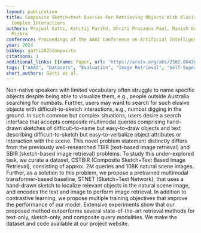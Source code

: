 ```yaml
---
layout: publication
title: Composite Sketch+text Queries For Retrieving Objects With Elusive Names And
  Complex Interactions
authors: Prajwal Gatti, Kshitij Parikh, Dhriti Prasanna Paul, Manish Gupta, Anand
  Mishra
conference: Proceedings of the AAAI Conference on Artificial Intelligence
year: 2024
bibkey: gatti2025composite
citations: 1
additional_links: [{name: Paper, url: 'https://arxiv.org/abs/2502.08438'}]
tags: ["AAAI", "Datasets", "Evaluation", "Image Retrieval", "Self-Supervised"]
short_authors: Gatti et al.
---
```

Non-native speakers with limited vocabulary often struggle to name specific
objects despite being able to visualize them, e.g., people outside Australia
searching for numbats. Further, users may want to search for such elusive
objects with difficult-to-sketch interactions, e.g., numbat digging in the
ground. In such common but complex situations, users desire a search interface
that accepts composite multimodal queries comprising hand-drawn sketches of
difficult-to-name but easy-to-draw objects and text describing
difficult-to-sketch but easy-to-verbalize object attributes or interaction with
the scene. This novel problem statement distinctly differs from the previously
well-researched TBIR (text-based image retrieval) and SBIR (sketch-based image
retrieval) problems. To study this under-explored task, we curate a dataset,
CSTBIR (Composite Sketch+Text Based Image Retrieval), consisting of approx. 2M
queries and 108K natural scene images. Further, as a solution to this problem,
we propose a pretrained multimodal transformer-based baseline, STNET
(Sketch+Text Network), that uses a hand-drawn sketch to localize relevant
objects in the natural scene image, and encodes the text and image to perform
image retrieval. In addition to contrastive learning, we propose multiple
training objectives that improve the performance of our model. Extensive
experiments show that our proposed method outperforms several state-of-the-art
retrieval methods for text-only, sketch-only, and composite query modalities.
We make the dataset and code available at our project website.